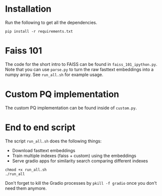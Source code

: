 # Installation

Run the following to get all the dependencies.
```
pip install -r requirements.txt
```

# Faiss 101
The code for the short intro to FAISS can be found in `faiss_101_ipython.py`.
Note that you can use `parse.py` to turn the raw fasttext embeddings
into a numpy array. See `run_all.sh` for example usage.

# Custom PQ implementation
The custom PQ implementation can be found inside of `custom.py`.


# End to end script
The script `run_all.sh` does the following things:

* Download fasttext embeddings
* Train multiple indexes (faiss + custom) using the embeddings
* Serve gradio apps for similarity search comparing different indexes


```
chmod +x run_all.sh
./run_all
```

Don't forget to kill the Gradio processes by `pkill -f gradio` once you
don't need them anymore.
